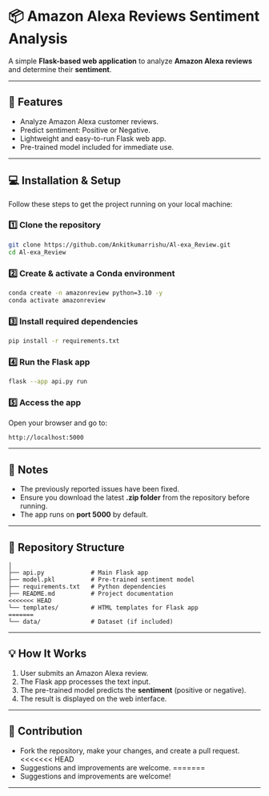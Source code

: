 # 📦 Amazon Alexa Reviews Sentiment Analysis

A simple **Flask-based web application** to analyze **Amazon Alexa reviews** and determine their **sentiment**.

---

## 🚀 Features

* Analyze Amazon Alexa customer reviews.
* Predict sentiment: Positive or Negative.
* Lightweight and easy-to-run Flask web app.
* Pre-trained model included for immediate use.

---

## 💻 Installation & Setup

Follow these steps to get the project running on your local machine:

### 1️⃣ Clone the repository

```bash
git clone https://github.com/Ankitkumarrishu/Al-exa_Review.git
cd Al-exa_Review
```

### 2️⃣ Create & activate a Conda environment

```bash
conda create -n amazonreview python=3.10 -y
conda activate amazonreview
```

### 3️⃣ Install required dependencies

```bash
pip install -r requirements.txt
```

### 4️⃣ Run the Flask app

```bash
flask --app api.py run
```

### 5️⃣ Access the app

Open your browser and go to:

```
http://localhost:5000
```

---

## 📝 Notes

* The previously reported issues have been fixed.
* Ensure you download the latest **.zip folder** from the repository before running.
* The app runs on **port 5000** by default.

---

## 📂 Repository Structure

```
│
├── api.py             # Main Flask app
├── model.pkl          # Pre-trained sentiment model
├── requirements.txt   # Python dependencies
├── README.md          # Project documentation
<<<<<<< HEAD
└── templates/         # HTML templates for Flask app
=======
└── data/              # Dataset (if included)
```

---

## 💡 How It Works

1. User submits an Amazon Alexa review.
2. The Flask app processes the text input.
3. The pre-trained model predicts the **sentiment** (positive or negative).
4. The result is displayed on the web interface.

---

## 🤝 Contribution

* Fork the repository, make your changes, and create a pull request.
<<<<<<< HEAD
* Suggestions and improvements are welcome.
=======
* Suggestions and improvements are welcome!

---

